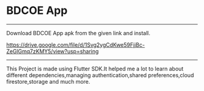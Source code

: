 # BDCOE App
-------------

Download BDCOE App apk from the given link and install.


https://drive.google.com/file/d/1Svg2ygCdKwe59FjjBc-ZeGlGmq7zKMY5/view?usp=sharing


------------------------------------------------------------------------------------
This Project is made using Flutter SDK.It helped me a lot to learn about different dependencies,managing authentication,shared preferences,cloud firestore,storage and much more.

